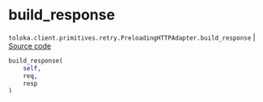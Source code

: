 # build_response
`toloka.client.primitives.retry.PreloadingHTTPAdapter.build_response` | [Source code](https://github.com/Toloka/toloka-kit/blob/v1.0.1/src/client/primitives/retry.py#L112)

```python
build_response(
    self,
    req,
    resp
)
```


